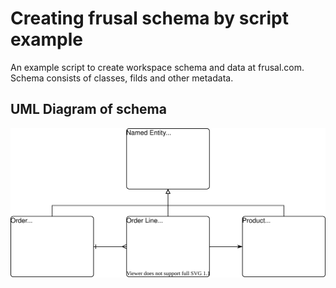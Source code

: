 # Creating frusal schema by script example

An example script to create workspace schema and data at frusal.com. Schema consists of classes, filds and other metadata.

## UML Diagram of schema

![UML Diagram](./uml-diagram.svg)